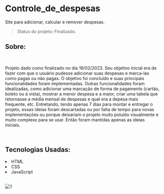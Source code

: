 # Controle_de_despesas

Site para adicionar, calcular e remover despesas. 

>Status do projeto: Finalizado.

<h2>Sobre:</h2>

<br>

Projeto dado como finalizado no dia 19/02/2023. Seu objetivo inicial era de fazer com que o usuário pudesse adicionar suas despesas e marca-las como pagas ou não pagas. O objetivo foi concluído e suas principais funcionalidades foram implementadas. Outras funcionalidades foram idealizadas, como adicionar uma marcação de forma de pagamento (cartão, boleto ou à vista), mostrar a menor despesa e a maior, criar uma tabela que retornasse a média mensal de despesas e qual era a depesa mais frequente, etc. Entretando, tendo apenas 7 dias para montar e entregar o projeto, essas ideias foram descartadas ou por falta de tempo para novas implementações ou porque deixariam o projeto muito poluído visualmente e muito complexo para se usar. Então foram mantidas apenas as ideias iniciais.

<br>

<h2> Tecnologias Usadas:</h2>
  <li>HTML</li>
  <li>CSS</li>
  <li>JavaScript</li>

<br>

![1](https://user-images.githubusercontent.com/106935216/219956142-e72ba996-e1ad-476b-b635-f3ec4d63452e.png)
